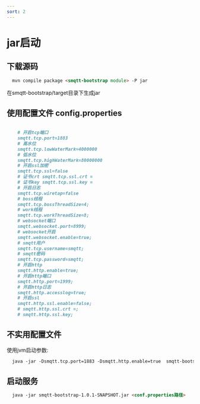 ```yaml
---
sort: 2
---
```


# jar启动


## 下载源码 

```markdown
  mvn compile package <smqtt-bootstrap module> -P jar
```

在smqtt-bootstrap/target目录下生成jar

## 使用配置文件 config.properties

```markdown
    
    # 开启tcp端口
    smqtt.tcp.port=1883
    # 高水位
    smqtt.tcp.lowWaterMark=4000000
    # 低水位
    smqtt.tcp.highWaterMark=80000000
    # 开启ssl加密
    smqtt.tcp.ssl=false
    # 证书crt smqtt.tcp.ssl.crt =
    # 证书key smqtt.tcp.ssl.key =
    # 开启日志
    smqtt.tcp.wiretap=false
    # boss线程
    smqtt.tcp.bossThreadSize=4;
    # work线程
    smqtt.tcp.workThreadSize=8;
    # websocket端口
    smqtt.websocket.port=8999;
    # websocket开启
    smqtt.websocket.enable=true;
    # smqtt用户
    smqtt.tcp.username=smqtt;
    # smqtt密码
    smqtt.tcp.password=smqtt;
    # 开启http
    smqtt.http.enable=true;
    # 开启http端口
    smqtt.http.port=1999;
    # 开启http日志
    smqtt.http.accesslog=true;
    # 开启ssl
    smqtt.http.ssl.enable=false;
    # smqtt.http.ssl.crt =;
    # smqtt.http.ssl.key;
  ```

## 不实用配置文件
使用jvm启动参数:

```markdown
  java -jar -Dsmqtt.tcp.port=1883 -Dsmqtt.http.enable=true  smqtt-bootstrap-1.0.1-SNAPSHOT.jar
```
## 启动服务

```markdown
  java -jar smqtt-bootstrap-1.0.1-SNAPSHOT.jar <conf.properties路径>
```

